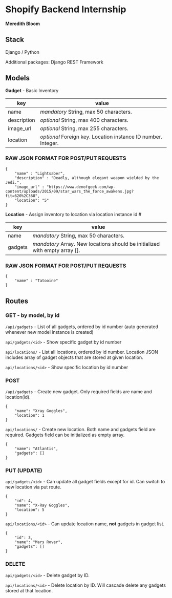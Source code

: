 # Shopify Backend Internship

**Meredith Bloom**

## Stack

Django / Python

Additional packages: Django REST Framework

## Models

**Gadget** - Basic Inventory


| key | value |
| ----------- | ----------- |
| name | *mandatory* String, max 50 characters. |
| description | *optional* String, max 400 characters. |
| image_url | *optional* String, max 255 characters. |
| location | *optional* Foreign key. Location instance ID number. Integer. |

### RAW JSON FORMAT FOR POST/PUT REQUESTS

```
{
    "name" : "Lightsaber",
    "description" : "Deadly, although elegant weapon wielded by the Jedi.",
    "image_url" : "https://www.denofgeek.com/wp-content/uploads/2015/09/star_wars_the_force_awakens.jpg?fit=620%2C368",
    "location": "5"
}
```

**Location** - Assign inventory to location via location instance id #

| key | value |
| ----------- | ----------- |
| name | *mandatory* String, max 50 characters. |
| gadgets | *mandatory* Array. New locations should be initialized with empty array [].|

### RAW JSON FORMAT FOR POST/PUT REQUESTS

```
{
    "name" : "Tatooine"
}
```

## Routes

### GET - by model, by id

`/api/gadgets` - List of all gadgets, ordered by id number (auto generated whenever new model instance is created)

`api/gadgets/<id>` - Show specific gadget by id number


`api/locations/` - List all locations, ordered by id number. Location JSON includes array of gadget objects that are stored at given location.

`api/locations/<id>` - Show specific location by id number


### POST 

`/api/gadgets` - Create new gadget. Only required fields are name and location(id).

```
{
    "name": "Xray Goggles",
    "location": 1
}
```

`api/locations/` - Create new location. Both name and gadgets field are required. Gadgets field can be initialized as empty array.

```
{
    "name": "Atlantis",
    "gadgets": []
}
```

### PUT (UPDATE)

`api/gadgets/<id>` - Can update all gadget fields except for id. Can switch to new location via put route.

```
{
    "id": 4,
    "name": "X-Ray Goggles",
    "location": 5
}
```


`api/locations/<id>` - Can update location name, **not** gadgets in gadget list.

```
{
    "id": 3,
    "name": "Mars Rover",
    "gadgets": []
}
```

### DELETE 

`api/gadgets/<id>` - Delete gadget by ID.


`api/locations/<id>` - Delete location by ID. Will cascade delete any gadgets stored at that location.

